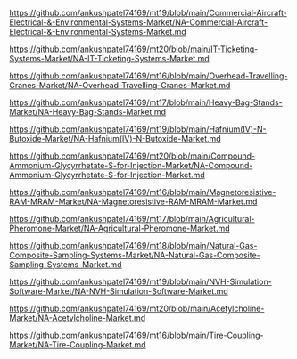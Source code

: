 <p><a href="https://github.com/ankushpatel74169/mt19/blob/main/Commercial-Aircraft-Electrical-&-Environmental-Systems-Market/NA-Commercial-Aircraft-Electrical-&-Environmental-Systems-Market.md">https://github.com/ankushpatel74169/mt19/blob/main/Commercial-Aircraft-Electrical-&-Environmental-Systems-Market/NA-Commercial-Aircraft-Electrical-&-Environmental-Systems-Market.md</a></p><p><a href="https://github.com/ankushpatel74169/mt20/blob/main/IT-Ticketing-Systems-Market/NA-IT-Ticketing-Systems-Market.md">https://github.com/ankushpatel74169/mt20/blob/main/IT-Ticketing-Systems-Market/NA-IT-Ticketing-Systems-Market.md</a></p><p><a href="https://github.com/ankushpatel74169/mt16/blob/main/Overhead-Travelling-Cranes-Market/NA-Overhead-Travelling-Cranes-Market.md">https://github.com/ankushpatel74169/mt16/blob/main/Overhead-Travelling-Cranes-Market/NA-Overhead-Travelling-Cranes-Market.md</a></p><p><a href="https://github.com/ankushpatel74169/mt17/blob/main/Heavy-Bag-Stands-Market/NA-Heavy-Bag-Stands-Market.md">https://github.com/ankushpatel74169/mt17/blob/main/Heavy-Bag-Stands-Market/NA-Heavy-Bag-Stands-Market.md</a></p><p><a href="https://github.com/ankushpatel74169/mt19/blob/main/Hafnium(IV)-N-Butoxide-Market/NA-Hafnium(IV)-N-Butoxide-Market.md">https://github.com/ankushpatel74169/mt19/blob/main/Hafnium(IV)-N-Butoxide-Market/NA-Hafnium(IV)-N-Butoxide-Market.md</a></p><p><a href="https://github.com/ankushpatel74169/mt20/blob/main/Compound-Ammonium-Glycyrrhetate-S-for-Injection-Market/NA-Compound-Ammonium-Glycyrrhetate-S-for-Injection-Market.md">https://github.com/ankushpatel74169/mt20/blob/main/Compound-Ammonium-Glycyrrhetate-S-for-Injection-Market/NA-Compound-Ammonium-Glycyrrhetate-S-for-Injection-Market.md</a></p><p><a href="https://github.com/ankushpatel74169/mt16/blob/main/Magnetoresistive-RAM-MRAM-Market/NA-Magnetoresistive-RAM-MRAM-Market.md">https://github.com/ankushpatel74169/mt16/blob/main/Magnetoresistive-RAM-MRAM-Market/NA-Magnetoresistive-RAM-MRAM-Market.md</a></p><p><a href="https://github.com/ankushpatel74169/mt17/blob/main/Agricultural-Pheromone-Market/NA-Agricultural-Pheromone-Market.md">https://github.com/ankushpatel74169/mt17/blob/main/Agricultural-Pheromone-Market/NA-Agricultural-Pheromone-Market.md</a></p><p><a href="https://github.com/ankushpatel74169/mt18/blob/main/Natural-Gas-Composite-Sampling-Systems-Market/NA-Natural-Gas-Composite-Sampling-Systems-Market.md">https://github.com/ankushpatel74169/mt18/blob/main/Natural-Gas-Composite-Sampling-Systems-Market/NA-Natural-Gas-Composite-Sampling-Systems-Market.md</a></p><p><a href="https://github.com/ankushpatel74169/mt19/blob/main/NVH-Simulation-Software-Market/NA-NVH-Simulation-Software-Market.md">https://github.com/ankushpatel74169/mt19/blob/main/NVH-Simulation-Software-Market/NA-NVH-Simulation-Software-Market.md</a></p><p><a href="https://github.com/ankushpatel74169/mt20/blob/main/Acetylcholine-Market/NA-Acetylcholine-Market.md">https://github.com/ankushpatel74169/mt20/blob/main/Acetylcholine-Market/NA-Acetylcholine-Market.md</a></p><p><a href="https://github.com/ankushpatel74169/mt16/blob/main/Tire-Coupling-Market/NA-Tire-Coupling-Market.md">https://github.com/ankushpatel74169/mt16/blob/main/Tire-Coupling-Market/NA-Tire-Coupling-Market.md</a></p>

